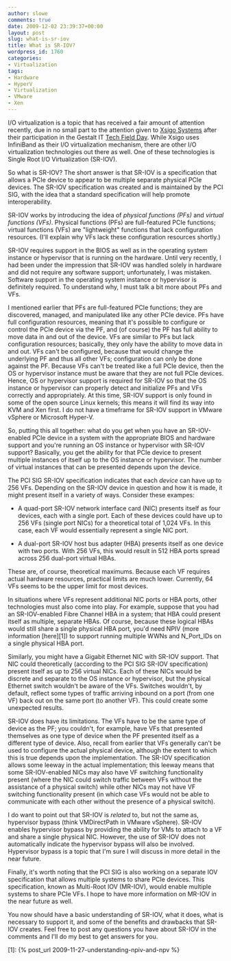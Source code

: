 ```yaml
---
author: slowe
comments: true
date: 2009-12-02 23:39:37+00:00
layout: post
slug: what-is-sr-iov
title: What is SR-IOV?
wordpress_id: 1760
categories:
- Virtualization
tags:
- Hardware
- HyperV
- Virtualization
- VMware
- Xen
---
```


I/O virtualization is a topic that has received a fair amount of attention recently, due in no small part to the attention given to [Xsigo Systems](http://www.xsigo.com) after their participation in the Gestalt IT [Tech Field Day](http://gestaltit.com/featured/top/stephen/tech-field-day-1/). While Xsigo uses InfiniBand as their I/O virtualization mechanism, there are other I/O virtualization technologies out there as well. One of these technologies is Single Root I/O Virtualization (SR-IOV).

So what is SR-IOV? The short answer is that SR-IOV is a specification that allows a PCIe device to appear to be multiple separate physical PCIe devices. The SR-IOV specification was created and is maintained by the PCI SIG, with the idea that a standard specification will help promote interoperability.

SR-IOV works by introducing the idea of _physical functions (PFs)_ and _virtual functions (VFs)_. Physical functions (PFs) are full-featured PCIe functions; virtual functions (VFs) are "lightweight" functions that lack configuration resources. (I'll explain why VFs lack these configuration resources shortly.)

SR-IOV requires support in the BIOS as well as in the operating system instance or hypervisor that is running on the hardware. Until very recently, I had been under the impression that SR-IOV was handled solely in hardware and did not require any software support; unfortunately, I was mistaken. Software support in the operating system instance or hypervisor is definitely required. To understand why, I must talk a bit more about PFs and VFs.

I mentioned earlier that PFs are full-featured PCIe functions; they are discovered, managed, and manipulated like any other PCIe device. PFs have full configuration resources, meaning that it's possible to configure or control the PCIe device via the PF, and (of course) the PF has full ability to move data in and out of the device. VFs are similar to PFs but lack configuration resources; basically, they only have the ability to move data in and out. VFs can't be configured, because that would change the underlying PF and thus all other VFs; configuration can only be done against the PF. Because VFs can't be treated like a full PCIe device, then the OS or hypervisor instance must be aware that they are not full PCIe devices. Hence, OS or hypervisor support is required for SR-IOV so that the OS instance or hypervisor can properly detect and initialize PFs and VFs correctly and appropriately. At this time, SR-IOV support is only found in some of the open source Linux kernels; this means it will find its way into KVM and Xen first. I do not have a timeframe for SR-IOV support in VMware vSphere or Microsoft Hyper-V.

So, putting this all together: what do you get when you have an SR-IOV-enabled PCIe device in a system with the appropriate BIOS and hardware support and you're running an OS instance or hypervisor with SR-IOV support? Basically, you get the ability for that PCIe device to present multiple instances of itself up to the OS instance or hypervisor. The number of virtual instances that can be presented depends upon the device.

The PCI SIG SR-IOV specification indicates that each _device_ can have up to 256 VFs. Depending on the SR-IOV device in question and how it is made, it might present itself in a variety of ways. Consider these exampes:

* A quad-port SR-IOV network interface card (NIC) presents itself as four devices, each with a single port. Each of these devices could have up to 256 VFs (single port NICs) for a theoretical total of 1,024 VFs. In this case, each VF would essentially represent a single NIC port.

* A dual-port SR-IOV host bus adapter (HBA) presents itself as one device with two ports. With 256 VFs, this would result in 512 HBA ports spread across 256 dual-port virtual HBAs.

These are, of course, theoretical maximums. Because each VF requires actual hardware resources, practical limits are much lower. Currently, 64 VFs seems to be the upper limit for most devices.

In situations where VFs represent additional NIC ports or HBA ports, other technologies must also come into play. For example, suppose that you had an SR-IOV-enabled Fibre Channel HBA in a system; that HBA could present itself as multiple, separate HBAs. Of course, because these logical HBAs would still share a single physical HBA port, you'd need NPIV (more information [here][1]) to support running multiple WWNs and N_Port_IDs on a single physical HBA port.

Similarly, you might have a Gigabit Ethernet NIC with SR-IOV support. That NIC could theoretically (according to the PCI SIG SR-IOV specification) present itself as up to 256 virtual NICs. Each of these NICs would be discrete and separate to the OS instance or hypervisor, but the physical Ethernet switch wouldn't be aware of the VFs. Switches wouldn't, by default, reflect some types of traffic arriving inbound on a port (from one VF) back out on the same port (to another VF). This could create some unexpected results.

SR-IOV does have its limitations. The VFs have to be the same type of device as the PF; you couldn't, for example, have VFs that presented themselves as one type of device when the PF presented itself as a different type of device. Also, recall from earlier that VFs generally can't be used to configure the actual physical device, although the extent to which this is true depends upon the implementation. The SR-IOV specification allows some leeway in the actual implementation; this leeway means that some SR-IOV-enabled NICs may also have VF switching functionality present (where the NIC could switch traffic between VFs without the assistance of a physical switch) while other NICs may not have VF switching functionality present (in which case VFs would not be able to communicate with each other without the presence of a physical switch).

I do want to point out that SR-IOV is _related_ to, but not the same as, hypervisor bypass (think VMDirectPath in VMware vSphere). SR-IOV enables hypervisor bypass by providing the ability for VMs to attach to a VF and share a single physical NIC. However, the use of SR-IOV does not automatically indicate the hypervisor bypass will also be involved. Hypervisor bypass is a topic that I'm sure I will discuss in more detail in the near future.

Finally, it's worth noting that the PCI SIG is also working on a separate IOV specification that allows multiple systems to share PCIe devices. This specification, known as Multi-Root IOV (MR-IOV), would enable multiple systems to share PCIe VFs. I hope to have more information on MR-IOV in the near future as well.

You now should have a basic understanding of SR-IOV, what it does, what is necessary to support it, and some of the benefits and drawbacks that SR-IOV creates. Feel free to post any questions you have about SR-IOV in the comments and I'll do my best to get answers for you.

[1]: {% post_url 2009-11-27-understanding-npiv-and-npv %}
